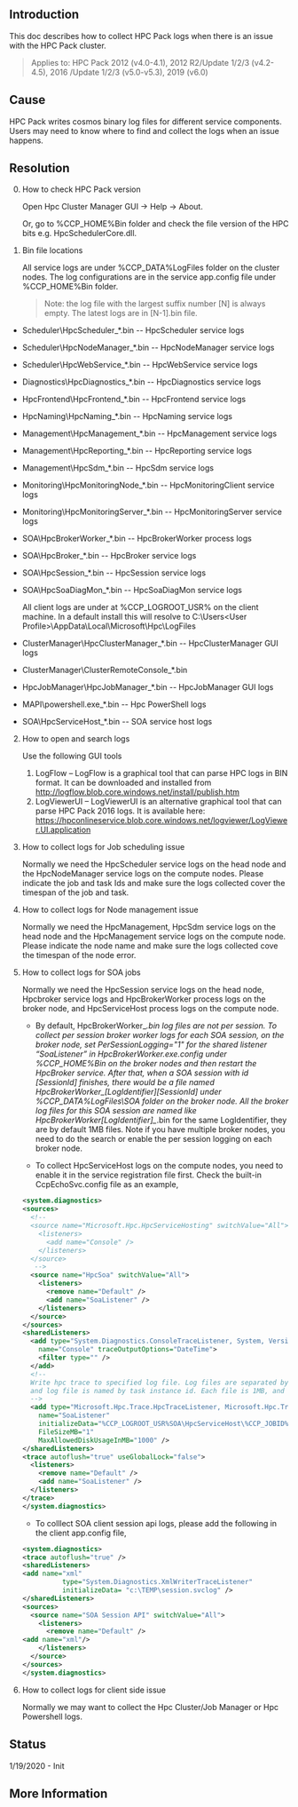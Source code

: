 ## Introduction
   This doc describes how to collect HPC Pack logs when there is an issue with the HPC Pack cluster.

   >Applies to: HPC Pack 2012 (v4.0-4.1), 2012 R2/Update 1/2/3 (v4.2-4.5), 2016 /Update 1/2/3 (v5.0-v5.3), 2019 (v6.0)

## Cause
   HPC Pack writes cosmos binary log files for different service components. Users may need to know where to find and collect the logs when an issue happens.

## Resolution

0. How to check HPC Pack version

    Open Hpc Cluster Manager GUI -> Help -> About.

    Or, go to %CCP_HOME%Bin folder and check the file version of the HPC bits e.g. HpcSchedulerCore.dll.

1. Bin file locations

    All service logs are under %CCP_DATA%LogFiles folder on the cluster nodes. The log configurations are in the service app.config file under %CCP_HOME%Bin folder.
    > Note: the log file with the largest suffix number [N] is always empty. The latest logs are in [N-1].bin file.

* Scheduler\HpcScheduler_*.bin -- HpcScheduler service logs
* Scheduler\HpcNodeManager_*.bin -- HpcNodeManager service logs
* Scheduler\HpcWebService_*.bin -- HpcWebService service logs
* Diagnostics\HpcDiagnostics_*.bin -- HpcDiagnostics service logs
* HpcFrontend\HpcFrontend_*.bin -- HpcFrontend service logs
* HpcNaming\HpcNaming_*.bin -- HpcNaming service logs
* Management\HpcManagement_*.bin -- HpcManagement service logs
* Management\HpcReporting_*.bin -- HpcReporting service logs
* Management\HpcSdm_*.bin -- HpcSdm service logs
* Monitoring\HpcMonitoringNode_*.bin -- HpcMonitoringClient service logs
* Monitoring\HpcMonitoringServer_*.bin -- HpcMonitoringServer service logs
* SOA\HpcBrokerWorker_*.bin -- HpcBrokerWorker process logs
* SOA\HpcBroker_*.bin -- HpcBroker service logs
* SOA\HpcSession_*.bin -- HpcSession service logs
* SOA\HpcSoaDiagMon_*.bin -- HpcSoaDiagMon service logs

    All client logs are under at %CCP_LOGROOT_USR% on the client machine. In a default install this will resolve to C:\Users\<User Profile>\AppData\Local\Microsoft\Hpc\LogFiles

* ClusterManager\HpcClusterManager_*.bin -- HpcClusterManager GUI logs
* ClusterManager\ClusterRemoteConsole_*.bin
* HpcJobManager\HpcJobManager_*.bin -- HpcJobManager GUI logs
* MAPI\powershell.exe_*.bin -- Hpc PowerShell logs
* SOA\HpcServiceHost_*.bin -- SOA service host logs
  

2. How to open and search logs

    Use the following GUI tools

    1. LogFlow – LogFlow is a graphical tool that can parse HPC logs in BIN format. It can be downloaded and installed from http://logflow.blob.core.windows.net/install/publish.htm
    2. LogViewerUI – LogViewerUI is an alternative graphical tool that can parse HPC Pack 2016 logs. It is available here: https://hpconlineservice.blob.core.windows.net/logviewer/LogViewer.UI.application

3. How to collect logs for Job scheduling issue

    Normally we need the HpcScheduler service logs on the head node and the HpcNodeManager service logs on the compute nodes. Please indicate the job and task Ids and make sure the logs collected cover the timespan of the job and task.

4. How to collect logs for Node management issue

    Normally we need the HpcManagement, HpcSdm service logs on the head node and the HpcManagement service logs on the compute node. Please indicate the node name and make sure the logs collected cove the timespan of the node error.

5. How to collect logs for SOA jobs

    Normally we need the HpcSession service logs on the head node, Hpcbroker service logs and HpcBrokerWorker process logs on the broker node, and HpcServiceHost process logs on the compute node.

    * By default, HpcBrokerWorker_*.bin log files are not per session. To collect per session broker worker logs for each SOA session, on the broker node, set PerSessionLogging="1" for the shared listener “SoaListener” in HpcBrokerWorker.exe.config under %CCP_HOME%Bin on the broker nodes and then restart the HpcBroker service. After that, when a SOA session with id [SessionId] finishes, there would be a file named HpcBrokerWorker_[LogIdentifier]_[SessionId] under %CCP_DATA%LogFiles\SOA folder on the broker node. All the broker log files for this SOA session are named like HpcBrokerWorker_[LogIdentifier]_*.bin for the same LogIdentifier, they are by default 1MB files. Note if you have multiple broker nodes, you need to do the search or enable the per session logging on each broker node.

    * To collect HpcServiceHost logs on the compute nodes, you need to enable it in the service registration file first. Check the built-in CcpEchoSvc.config file as an example,
    ```xml
    <system.diagnostics>
    <sources>
      <!--
      <source name="Microsoft.Hpc.HpcServiceHosting" switchValue="All">
        <listeners>
          <add name="Console" />
        </listeners>
      </source>
       -->
      <source name="HpcSoa" switchValue="All">
        <listeners>
          <remove name="Default" />
          <add name="SoaListener" />
        </listeners>
      </source>
    </sources>
    <sharedListeners>
      <add type="System.Diagnostics.ConsoleTraceListener, System, Version=4.0.0.0, Culture=neutral, PublicKeyToken=b77a5c561934e089"
        name="Console" traceOutputOptions="DateTime">
        <filter type="" />
      </add>
      <!--
      Write hpc trace to specified log file. Log files are separated by subfolder named by job id,
      and log file is named by task instance id. Each file is 1MB, and upper limit for each task is 1000MB
      -->
      <add type="Microsoft.Hpc.Trace.HpcTraceListener, Microsoft.Hpc.Trace"
        name="SoaListener"
        initializeData="%CCP_LOGROOT_USR%SOA\HpcServiceHost\%CCP_JOBID%\%CCP_TASKINSTANCEID%\Host"
        FileSizeMB="1"
        MaxAllowedDiskUsageInMB="1000" />
    </sharedListeners>
    <trace autoflush="true" useGlobalLock="false">
      <listeners>
        <remove name="Default" />
        <add name="SoaListener" />
      </listeners>
    </trace>
    </system.diagnostics>
    ```

    * To colllect SOA client session api logs, please add the following in the client app.config file,
    ```xml
    <system.diagnostics>
    <trace autoflush="true" />
    <sharedListeners>  
    <add name="xml"
              type="System.Diagnostics.XmlWriterTraceListener"
              initializeData= "c:\TEMP\session.svclog" />
    </sharedListeners>
    <sources>
      <source name="SOA Session API" switchValue="All">
        <listeners>
          <remove name="Default" />
    <add name="xml"/>
        </listeners>
      </source>
    </sources>
    </system.diagnostics>

    ```

6. How to collect logs for client side issue

    Normally we may want to collect the Hpc Cluster/Job Manager or Hpc Powershell logs.


## Status
   1/19/2020 - Init

## More Information